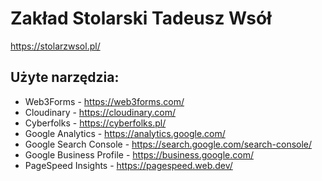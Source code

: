 # Zakład Stolarski Tadeusz Wsół

https://stolarzwsol.pl/

## Użyte narzędzia:

- Web3Forms - https://web3forms.com/
- Cloudinary - https://cloudinary.com/
- Cyberfolks - https://cyberfolks.pl/
- Google Analytics - https://analytics.google.com/
- Google Search Console - https://search.google.com/search-console/
- Google Business Profile - https://business.google.com/
- PageSpeed Insights - https://pagespeed.web.dev/